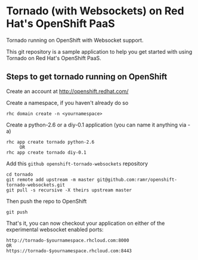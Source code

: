 Tornado (with Websockets) on Red Hat's OpenShift PaaS
=====================================================

Tornado running on OpenShift with Websocket support.

This git repository is a sample application to help you get started
with using Tornado on Red Hat's OpenShift PaaS.


Steps to get tornado running on OpenShift
-----------------------------------------

Create an account at http://openshift.redhat.com/

Create a namespace, if you haven't already do so

    rhc domain create -n <yournamespace>

Create a python-2.6 or a diy-0.1 application (you can name it anything via -a)

    rhc app create tornado python-2.6
         OR
    rhc app create tornado diy-0.1


Add this `github openshift-tornado-websockets` repository

    cd tornado
    git remote add upstream -m master git@github.com:ramr/openshift-tornado-websockets.git
    git pull -s recursive -X theirs upstream master
    
Then push the repo to OpenShift

    git push

That's it, you can now checkout your application on either of the
experimental websocket enabled ports:

    http://tornado-$yournamespace.rhcloud.com:8000
    OR
    https://tornado-$yournamespace.rhcloud.com:8443

